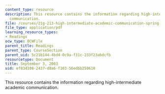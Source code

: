 ```yaml
---
content_type: resource
description: This resource contains the information regarding high-intermediate academic
  communication.
file: /courses/21g-213-high-intermediate-academic-communication-spring-2004/ef8341082437d8a6f10356ed6b259618_MIT21G_213S04_hist_prestqu.pdf
file_type: application/pdf
learning_resource_types:
- Readings
ocw_type: OCWFile
parent_title: Readings
parent_type: CourseSection
parent_uid: 5c21b144-4bd4-0c9a-f31c-233f23abdcfb
resourcetype: Document
title: September 3, 2003
uid: ef834108-2437-d8a6-f103-56ed6b259618
---
```

This resource contains the information regarding high-intermediate academic communication.

